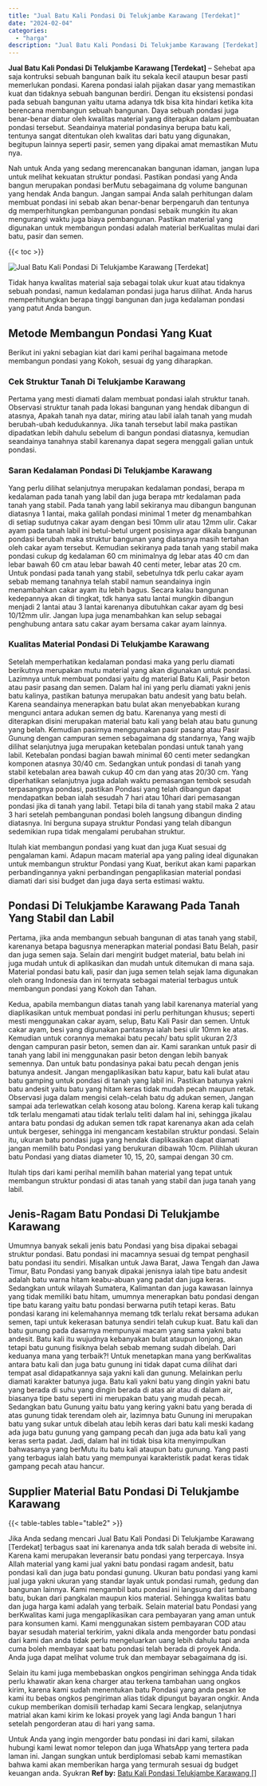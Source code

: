 ```yaml
---
title: "Jual Batu Kali Pondasi Di Telukjambe Karawang [Terdekat]"
date: "2024-02-04"
categories: 
  - "harga"
description: "Jual Batu Kali Pondasi Di Telukjambe Karawang [Terdekat]. Untuk Anda yang ingin mengorder batu pondasi ini dari kami, silakan hubungi kami lewat nomor telepo..."
---
```


**Jual Batu Kali Pondasi Di Telukjambe Karawang \[Terdekat\]** – Sehebat apa saja kontruksi sebuah bangunan baik itu sekala kecil ataupun besar pasti memerlukan pondasi. Karena pondasi ialah pijakan dasar yang memastikan kuat dan tidaknya sebuah bangunan berdiri. Dengan itu eksistensi pondasi pada sebuah bangunan yaitu utama adanya tdk bisa kita hindari ketika kita berencana membangun sebuah bangunan. Daya sebuah pondasi juga benar-benar diatur oleh kwalitas material yang diterapkan dalam pembuatan pondasi tersebut. Seandainya material pondasinya berupa batu kali, tentunya sangat ditentukan oleh kwalitas dari batu yang digunakan, begitupun lainnya seperti pasir, semen yang dipakai amat memastikan Mutu nya.

Nah untuk Anda yang sedang merencanakan bangunan idaman, jangan lupa untuk melihat kekuatan struktur pondasi. Pastikan pondasi yang Anda bangun merupakan pondasi berMutu sebagaimana dg volume bangunan yang hendak Anda bangun. Jangan sampai Anda salah perhitungan dalam membuat pondasi ini sebab akan benar-benar berpengaruh dan tentunya dg memperhitungkan pembangunan pondasi sebaik mungkin itu akan mengurangi waktu juga biaya pembangunan. Pastikan material yang digunakan untuk membangun pondasi adalah material berKualitas mulai dari batu, pasir dan semen.

{{< toc >}}

![Jual Batu Kali Pondasi Di Telukjambe Karawang [Terdekat]](/images/jual-batu-kali-38.png)

Tidak hanya kwalitas material saja sebagai tolak ukur kuat atau tidaknya sebuah pondasi, namun kedalaman pondasi juga harus dilihat. Anda harus memperhitungkan berapa tinggi bangunan dan juga kedalaman pondasi yang patut Anda bangun.

## Metode Membangun Pondasi Yang Kuat

Berikut ini yakni sebagian kiat dari kami perihal bagaimana metode membangun pondasi yang Kokoh, sesuai dg yang diharapkan.

### Cek Struktur Tanah Di Telukjambe Karawang

Pertama yang mesti diamati dalam membuat pondasi ialah struktur tanah. Observasi struktur tanah pada lokasi bangunan yang hendak dibangun di atasnya, Apakah tanah nya datar, miring atau labil ialah tanah yang mudah berubah-ubah kedudukannya. Jika tanah tersebut labil maka pastikan dipadatkan lebih dahulu sebelum di bangun pondasi diatasnya, kemudian seandainya tanahnya stabil karenanya dapat segera menggali galian untuk pondasi.

### Saran Kedalaman Pondasi Di Telukjambe Karawang

Yang perlu dilihat selanjutnya merupakan kedalaman pondasi, berapa m kedalaman pada tanah yang labil dan juga berapa mtr kedalaman pada tanah yang stabil. Pada tanah yang labil sekiranya mau dibangun bangunan diatasnya 1 lantai, maka galilah pondasi minimal 1 meter dg menambahkan di setiap sudutnya cakar ayam dengan besi 10mm ulir atau 12mm ulir. Cakar ayam pada tanah labil ini betul-betul urgent posisinya agar dikala bangunan pondasi berubah maka struktur bangunan yang diatasnya masih tertahan oleh cakar ayam tersebut. Kemudian sekiranya pada tanah yang stabil maka pondasi cukup dg kedalaman 60 cm minimalnya dg lebar atas 40 cm dan lebar bawah 60 cm atau lebar bawah 40 centi meter, lebar atas 20 cm. Untuk pondasi pada tanah yang stabil, sebetulnya tdk perlu cakar ayam sebab memang tanahnya telah stabil namun seandainya ingin menambahkan cakar ayam itu lebih bagus. Secara kalau bangunan kedepannya akan di tingkat, tdk hanya satu lantai mungkin dibangun menjadi 2 lantai atau 3 lantai karenanya dibutuhkan cakar ayam dg besi 10/12mm ulir. Jangan lupa juga menambahkan kan selup sebagai penghubung antara satu cakar ayam bersama cakar ayam lainnya.

### Kualitas Material Pondasi Di Telukjambe Karawang

Setelah memperhatikan kedalaman pondasi maka yang perlu diamati berikutnya merupakan mutu material yang akan digunakan untuk pondasi. Lazimnya untuk membuat pondasi yaitu dg material Batu Kali, Pasir beton atau pasir pasang dan semen. Dalam hal ini yang perlu diamati yakni jenis batu kalinya, pastikan batunya merupakan batu andesit yang batu belah. Karena seandainya menerapkan batu bulat akan menyebabkan kurang mengunci antara adukan semen dg batu. Karenanya yang mesti di diterapkan disini merupakan material batu kali yang belah atau batu gunung yang belah. Kemudian pasirnya menggunakan pasir pasang atau Pasir Gunung dengan campuran semen sebagaimana dg standarnya, Yang wajib dilihat selanjutnya juga merupakan ketebalan pondasi untuk tanah yang labil. Ketebalan pondasi bagian bawah minimal 60 centi meter sedangkan komponen atasnya 30/40 cm. Sedangkan untuk pondasi di tanah yang stabil ketebalan area bawah cukup 40 cm dan yang atas 20/30 cm. Yang diperhatikan selanjutnya juga adalah waktu pemasangan tembok sesudah terpasangnya pondasi, pastikan Pondasi yang telah dibangun dapat mendapatkan beban ialah sesudah 7 hari atau 10hari dari pemasangan pondasi jika di tanah yang labil. Tetapi bila di tanah yang stabil maka 2 atau 3 hari setelah pembangunan pondasi boleh langsung dibangun dinding diatasnya. Ini berguna supaya struktur Pondasi yang telah dibangun sedemikian rupa tidak mengalami perubahan struktur.

Itulah kiat membangun pondasi yang kuat dan juga Kuat sesuai dg pengalaman kami. Adapun macam material apa yang paling ideal digunakan untuk membangun struktur Pondasi yang Kuat, berikut akan kami paparkan perbandingannya yakni perbandingan pengaplikasian material pondasi diamati dari sisi budget dan juga daya serta estimasi waktu.

## Pondasi Di Telukjambe Karawang Pada Tanah Yang Stabil dan Labil

Pertama, jika anda membangun sebuah bangunan di atas tanah yang stabil, karenanya betapa bagusnya menerapkan material pondasi Batu Belah, pasir dan juga semen saja. Selain dari mengirit budget material, batu belah ini juga mudah untuk di aplikasikan dan mudah untuk ditemukan di mana saja. Material pondasi batu kali, pasir dan juga semen telah sejak lama digunakan oleh orang Indonesia dan ini ternyata sebagai material terbagus untuk membangun pondasi yang Kokoh dan Tahan.

Kedua, apabila membangun diatas tanah yang labil karenanya material yang diaplikasikan untuk membuat pondasi ini perlu perhitungan khusus; seperti mesti menggunakan cakar ayam, selup, Batu Kali Pasir dan semen. Untuk cakar ayam, besi yang digunakan pantasnya ialah besi ulir 10mm ke atas. Kemudian untuk corannya memakai batu pecah/ batu split ukuran 2/3 dengan campuran pasir beton, semen dan air. Kami sarankan untuk pasir di tanah yang labil ini menggunakan pasir beton dengan lebih banyak semennya. Dan untuk batu pondasinya pakai batu pecah dengan jenis batunya andesit. Jangan mengaplikasikan batu kapur, batu kali bulat atau batu gamping untuk pondasi di tanah yang labil ini. Pastikan batunya yakni batu andesit yaitu batu yang hitam keras tidak mudah pecah maupun retak. Observasi juga dalam mengisi celah-celah batu dg adukan semen, Jangan sampai ada terlewatkan celah kosong atau bolong. Karena kerap kali tukang tdk terlalu mengamati atau tidak terlalu teliti dalam hal ini, sehingga jikalau antara batu pondasi dg adukan semen tdk rapat karenanya akan ada celah untuk bergeser, sehingga ini mengancam kestabilan struktur pondasi. Selain itu, ukuran batu pondasi juga yang hendak diaplikasikan dapat diamati jangan memilih batu Pondasi yang berukuran dibawah 10cm. Pilihlah ukuran batu Pondasi yang diatas diameter 10, 15, 20, sampai dengan 30 cm.

Itulah tips dari kami perihal memilih bahan material yang tepat untuk membangun struktur pondasi di atas tanah yang stabil dan juga tanah yang labil.

## Jenis-Ragam Batu Pondasi Di Telukjambe Karawang

Umumnya banyak sekali jenis batu Pondasi yang bisa dipakai sebagai struktur pondasi. Batu pondasi ini macamnya sesuai dg tempat penghasil batu pondasi itu sendiri. Misalkan untuk Jawa Barat, Jawa Tengah dan Jawa Timur, Batu Pondasi yang banyak dipakai jenisnya ialah tipe batu andesit adalah batu warna hitam keabu-abuan yang padat dan juga keras. Sedangkan untuk wilayah Sumatera, Kalimantan dan juga kawasan lainnya yang tidak memiliki batu hitam, umumnya menerapkan batu pondasi dengan tipe batu karang yaitu batu pondasi berwarna putih tetapi keras. Batu pondasi karang ini kelemahannya memang tdk terlalu rekat bersama adukan semen, tapi untuk kekerasan batunya sendiri telah cukup kuat. Batu kali dan batu gunung pada dasarnya mempunyai macam yang sama yakni batu andesit. Batu kali itu wujudnya kebanyakan bulat ataupun lonjong, akan tetapi batu gunung fisiknya belah sebab memang sudah dibelah. Dari keduanya mana yang terbaik?! Untuk menetapkan mana yang berKwalitas antara batu kali dan juga batu gunung ini tidak dapat cuma dilihat dari tempat asal didapatkannya saja yakni kali dan gunung. Melainkan perlu diamati karakter batunya juga. Batu kali yakni batu yang dingin yakni batu yang berada di suhu yang dingin berada di atas air atau di dalam air, biasanya tipe batu seperti ini merupakan batu yang mudah pecah. Sedangkan batu Gunung yaitu batu yang kering yakni batu yang berada di atas gunung tidak terendam oleh air, lazimnya batu Gunung ini merupakan batu yang sukar untuk dibelah atau lebih keras dari batu kali meski kadang ada juga batu gunung yang gampang pecah dan juga ada batu kali yang keras serta padat. Jadi, dalam hal ini tidak bisa kita menyimpulkan bahwasanya yang berMutu itu batu kali ataupun batu gunung. Yang pasti yang terbagus ialah batu yang mempunyai karakteristik padat keras tidak gampang pecah atau hancur.

## Supplier Material Batu Pondasi Di Telukjambe Karawang

{{< table-tables table="table2" >}}

Jika Anda sedang mencari Jual Batu Kali Pondasi Di Telukjambe Karawang \[Terdekat\] terbagus saat ini karenanya anda tdk salah berada di website ini. Karena kami merupakan leveransir batu pondasi yang terpercaya. Insya Allah material yang kami jual yakni batu pondasi ragam andesit, batu pondasi kali dan juga batu pondasi gunung. Ukuran batu pondasi yang kami jual juga yakni ukuran yang standar layak untuk pondasi rumah, gedung dan bangunan lainnya. Kami mengambil batu pondasi ini langsung dari tambang batu, bukan dari pangkalan maupun kios material. Sehingga kwalitas batu dan juga harga kami adalah yang terbaik. Selain material batu Pondasi yang berKwalitas kami juga mengaplikasikan cara pembayaran yang aman untuk para konsumen kami. Kami menggunakan sistem pembayaran COD atau bayar sesudah material terkirim, yakni dikala anda mengorder batu pondasi dari kami dan anda tidak perlu mengeluarkan uang lebih dahulu tapi anda cuma boleh membayar saat batu pondasi telah berada di proyek Anda. Anda juga dapat melihat volume truk dan membayar sebagaimana dg isi.

Selain itu kami juga membebaskan ongkos pengiriman sehingga Anda tidak perlu khawatir akan kena charger atau terkena tambahan uang ongkos kirim, karena kami sudah menentukan batu Pondasi yang anda pesan ke kami itu bebas ongkos pengiriman alias tidak dipungut bayaran ongkir. Anda cukup memberikan domisili terhadap kami Secara lengkap, selanjutnya matrial akan kami kirim ke lokasi proyek yang lagi Anda bangun 1 hari setelah pengorderan atau di hari yang sama.

Untuk Anda yang ingin mengorder batu pondasi ini dari kami, silakan hubungi kami lewat nomor telepon dan juga WhatsApp yang tertera pada laman ini. Jangan sungkan untuk berdiplomasi sebab kami memastikan bahwa kami akan memberikan harga yang termurah sesuai dg budget keuangan anda. Syukran
**Ref by:** [Batu Kali Pondasi Telukjambe Karawang []](https://id.wikipedia.org/wiki/Batu)
